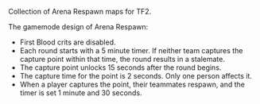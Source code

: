 Collection of Arena Respawn maps for TF2.

The gamemode design of Arena Respawn:
- First Blood crits are disabled.
- Each round starts with a 5 minute timer. If neither team captures the capture point within that time, the round results in a stalemate.
- The capture point unlocks 15 seconds after the round begins.
- The capture time for the point is 2 seconds. Only one person affects it.
- When a player captures the point, their teammates respawn, and the timer is set 1 minute and 30 seconds.
